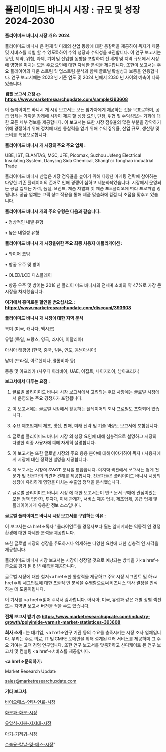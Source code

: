 # 폴리이미드 바니시 시장 : 규모 및 성장 2024-2030

<strong>폴리이미드 바니시 시장 개요: 2024</strong>

폴리이미드 바니시 은 현재 및 미래의 산업 동향에 대한 통찰력을 제공하여 독자가 제품 및 서비스를 식별 할 수 있도록하여 수익 성장과 수익성을 촉진합니다. 이 연구 보고서는 동인, 제약, 위협, 과제, 기회 및 산업별 동향을 포함하여 전 세계 및 지역 규모에서 시장에 영향을 미치는 모든 주요 요인에 대한 자세한 분석을 제공합니다. 또한이 보고서는 주요 플레이어의 다운 스트림 및 업스트림 분석과 함께 글로벌 확실성과 보증을 인용합니다. 연구 보고서에는 2023 년 기준 연도 및 2024 년에서 2030 년 사이의 예측이 나와 있습니다.



<strong>샘플 보고서 요청 @ <a href=https://www.marketresearchupdate.com/sample/393608>https://www.marketresearchupdate.com/sample/393608</a></strong>

이 폴리이미드 바니시 개 시장 보고서는 모든 참가자에게 제공하는 것을 목표로하며, 공급 업체는 가까운 장래에 시장이 제공 할 성장 요인, 단점, 위협 및 수익성있는 기회에 대한 모든 세부 정보를 제공합니다. 이 보고서는 또한 시장 점유율의 많은 부분을 장악하기 위해 경쟁하기 위해 정치에 대한 통찰력을 얻기 위해 수익 점유율, 산업 규모, 생산량 및 소비를 특징으로합니다.



<strong>폴리이미드 바니시 개 시장의 주요 주요 업체 :</strong>

UBE, IST, ELANTAS, MGC, JFE, Picomax, Suzhou Jufeng Electrical Insulating System, Danyang Sida Chemical, Shanghai Tonghao induatrial Trade

폴리이미드 바니시 산업은 시장 점유율을 높이기 위해 다양한 마케팅 전략에 참여하는 다양한 기존 플레이어의 존재로 인해 경쟁이 심하고 세분화되었습니다. 시장에서 운영되는 공급 업체는 가격, 품질, 브랜드, 제품 차별화 및 제품 포트폴리오에 따라 프로파일 링됩니다. 공급 업체는 고객 상호 작용을 통해 제품 맞춤화에 점점 더 초점을 맞추고 있습니다.



<strong>폴리이미드 바니시 개의 주요 유형은 다음과 같습니다.</strong>

• 정상적인 내열 유형

• 높은 내열성 유형



<strong>폴리이미드 바니시 개 시장을위한 주요 최종 사용자 애플리케이션 :</strong>

• 와이어 코팅

• 항공 우주 및 방어

• OLED/LCD 디스플레이

• 항공 우주 및 방어는 2018 년 폴리이 미드 바니시의 전세계 소비의 약 47%로 가장 큰 시장을 차지했습니다.



<strong>여기에서 흥미로운 할인을 받으십시오.: <a href=https://www.marketresearchupdate.com/discount/393608>https://www.marketresearchupdate.com/discount/393608</a></strong>



<strong>폴리이미드 바니시 개 시장에 대한 지역 분석</strong>

북미 (미국, 캐나다, 멕시코)

유럽 (독일, 프랑스, 영국, 러시아, 이탈리아)

아시아 태평양 (한국, 중국, 일본, 인도, 동남아시아)

남미 (브라질, 아르헨티나, 콜롬비아 등)

중동 및 아프리카 (사우디 아라비아, UAE, 이집트, 나이지리아, 남아프리카)



<strong>보고서에서 다루는 요점 :</strong>

1. 글로벌 폴리이미드 바니시 시장 보고서에서 고려되는 주요 사항에는 글로벌 시장에서 운영되는 주요 경쟁자가 포함됩니다.

2. 이 보고서에는 글로벌 시장에서 활동하는 플레이어의 회사 프로필도 포함되어 있습니다.

3. 주요 제조업체의 제조, 생산, 판매, 미래 전략 및 기술 역량도 보고서에 포함됩니다.

4. 글로벌 폴리이미드 바니시 시장 의 성장 요인에 대해 심층적으로 설명하고 시장의 다양한 최종 사용자에 대해 자세히 설명합니다.

5. 이 보고서는 또한 글로벌 시장의 주요 응용 분야에 대해 이야기하여 독자 / 사용자에게 시장에 대한 정확한 설명을 제공합니다.

6. 이 보고서는 시장의 SWOT 분석을 통합합니다. 마지막 섹션에서 보고서는 업계 전문가 및 전문가의 의견과 견해를 제공합니다. 전문가들은 폴리이미드 바니시 시장의 성장에 유리하게 영향을 미치는 수출입 정책을 분석했습니다.

7. 글로벌 폴리이미드 바니시 시장 에 대한 보고서는이 연구 문서 구매에 관심이있는 모든 정책 입안자, 투자자, 이해 관계자, 서비스 제공 업체, 제조업체, 공급 업체 및 플레이어에게 유용한 정보 소스입니다.



<strong>글로벌 폴리이미드 바니시 시장 보고서를 구입하는 이유 :</strong>

이 보고서는<a href=>독자 / 클</a>라이언트를 경쟁사보다 훨씬 앞서게하는 역동적 인 경쟁 환경에 대한 자세한 분석을 제공합니다.

또한 글로벌 시장의 성장을 주도하거나 억제하는 다양한 요인에 대한 심층적 인 시각을 제공합니다.

폴리이미드 바니시 시장 보고서는 시장이 성장할 것으로 예상되는 방식을 기<a href=>준으로</a> 평가 된 8 년 예측을 제공합니다.

글로벌 시장에 대한 철저<a href=>한 통찰력</a>을 제공하고 주요 시장 세그먼트 및 하<a href=>위 세그</a>먼트에 대한 포괄적 인 분석을 수행함으로써 비즈니스 의사 결정을 인식하는 데 도움이됩니다.

이 기사를 <a href=>읽어 주</a>셔서 감사합니다. 아시아, 미국, 유럽과 같은 개별 장별 섹션 또는 지역별 보고서 버전을 얻을 수도 있습니다.



<strong>전체 보고서 받기 @ <a href=https://www.marketresearchupdate.com/industry-growth/polyimide-varnish-market-statistices-393608>https://www.marketresearchupdate.com/industry-growth/polyimide-varnish-market-statistices-393608</a></strong>



<strong>회사 소개 :</strong>
는 대기업, <a href=>연구 기</a>관 등의 수요를 충족시키는 시장 조사 업체입니다. 우리는 주로 의료, IT 및 CMFE 도메인을 위해 설계된 여러 서비스를 제공하며 그 주요 기여는 고객 경험 연구입니다. 또한 연구 보고서를 맞춤화하고 신디케이트 된 연구 보고서 및 컨설팅 <a href=>서비</a>스를 제공합니다.



<strong><a href=>문의하기:</a></strong>

Market Research Update

sales@marketresearchupdate.com



<strong>기타 보고서:</strong>

<a href=https://www.linkedin.com/pulse/바이오매스-연탄-연료-시장-세분화-연구-및-목표-고객2029년/>바이오매스-연탄-연료-시장</a>

<a href=https://www.linkedin.com/pulse/화분과-화분-시장-현재-및-미래-성장-2029-market-matrix-musings-analysis-n7gjf/>화분과-화분-시장</a>

<a href=https://www.linkedin.com/pulse/유압식-지붕-지지대-시장-세분화-연구-및-목표-고객2029년-pig5f/>유압식-지붕-지지대-시장</a>

<a href=https://www.linkedin.com/pulse/아기-기저귀-시장-세분화-연구-및-목표-고객2030년-trendsetters-talk-360-analysis-bnz6f/>아기-기저귀-시장</a>

<a href=https://www.linkedin.com/pulse/수술용-칼날-및-메스-시장-진입-전략-위험-평가2030년-consumer-connection-compendium-ana-9ufef/>수술용-칼날-및-메스-시장</a>"

